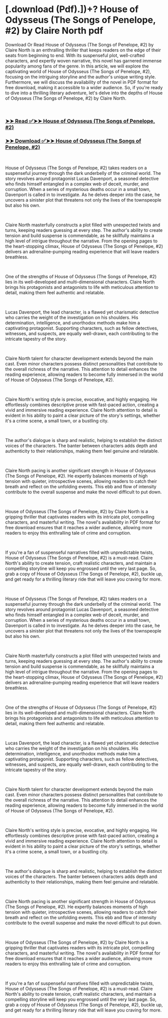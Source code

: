 # [.download (Pdf).])+? House of Odysseus (The Songs of Penelope, #2) by Claire North pdf

<p>Download Or Read House of Odysseus (The Songs of Penelope, #2) by Claire North is an enthralling thriller that keeps readers on the edge of their seats from beginning to end. With its suspenseful plot, well-crafted characters, and expertly woven narrative, this novel has garnered immense popularity among fans of the genre. In this article, we will explore the captivating world of House of Odysseus (The Songs of Penelope, #2), focusing on the intriguing storyline and the author's unique writing style. Furthermore, we will discuss the availability of the novel in PDF format for free download, making it accessible to a wider audience. So, if you're ready to dive into a thrilling literary adventure, let's delve into the depths of House of Odysseus (The Songs of Penelope, #2) by Claire North.</p>
<p>&nbsp;</p>

### [➤➤ Read ✅➤➤ House of Odysseus (The Songs of Penelope, #2)](https://thehelpfulbooks.blogspot.com/id/61346131)

### [➤➤ Download ✅➤➤ House of Odysseus (The Songs of Penelope, #2)](https://thehelpfulbooks.blogspot.com/id/61346131)

<p>&nbsp;</p>
<p>House of Odysseus (The Songs of Penelope, #2) takes readers on a suspenseful journey through the dark underbelly of the criminal world. The story revolves around protagonist Lucas Davenport, a seasoned detective who finds himself entangled in a complex web of deceit, murder, and corruption. When a series of mysterious deaths occur in a small town, Davenport is called in to investigate. As he delves deeper into the case, he uncovers a sinister plot that threatens not only the lives of the townspeople but also his own.</p>
<p>&nbsp;</p>
<p>Claire North masterfully constructs a plot filled with unexpected twists and turns, keeping readers guessing at every step. The author's ability to create tension and build suspense is commendable, as he skillfully maintains a high level of intrigue throughout the narrative. From the opening pages to the heart-stopping climax, House of Odysseus (The Songs of Penelope, #2) delivers an adrenaline-pumping reading experience that will leave readers breathless.</p>
<p>&nbsp;</p>
<p>One of the strengths of House of Odysseus (The Songs of Penelope, #2) lies in its well-developed and multi-dimensional characters. Claire North brings his protagonists and antagonists to life with meticulous attention to detail, making them feel authentic and relatable.</p>
<p>&nbsp;</p>
<p>Lucas Davenport, the lead character, is a flawed yet charismatic detective who carries the weight of the investigation on his shoulders. His determination, intelligence, and unorthodox methods make him a captivating protagonist. Supporting characters, such as fellow detectives, witnesses, and suspects, are equally well-drawn, each contributing to the intricate tapestry of the story.</p>
<p>&nbsp;</p>
<p>Claire North talent for character development extends beyond the main cast. Even minor characters possess distinct personalities that contribute to the overall richness of the narrative. This attention to detail enhances the reading experience, allowing readers to become fully immersed in the world of House of Odysseus (The Songs of Penelope, #2).</p>
<p>&nbsp;</p>
<p>Claire North's writing style is precise, evocative, and highly engaging. He effortlessly combines descriptive prose with fast-paced action, creating a vivid and immersive reading experience. Claire North attention to detail is evident in his ability to paint a clear picture of the story's settings, whether it's a crime scene, a small town, or a bustling city.</p>
<p>&nbsp;</p>
<p>The author's dialogue is sharp and realistic, helping to establish the distinct voices of the characters. The banter between characters adds depth and authenticity to their relationships, making them feel genuine and relatable.</p>
<p>&nbsp;</p>
<p>Claire North pacing is another significant strength in House of Odysseus (The Songs of Penelope, #2). He expertly balances moments of high tension with quieter, introspective scenes, allowing readers to catch their breath and reflect on the unfolding events. This ebb and flow of intensity contribute to the overall suspense and make the novel difficult to put down.</p>
<p>&nbsp;</p>
<p>House of Odysseus (The Songs of Penelope, #2) by Claire North is a gripping thriller that captivates readers with its intricate plot, compelling characters, and masterful writing. The novel's availability in PDF format for free download ensures that it reaches a wider audience, allowing more readers to enjoy this enthralling tale of crime and corruption.</p>
<p>&nbsp;</p>
<p>If you're a fan of suspenseful narratives filled with unpredictable twists, House of Odysseus (The Songs of Penelope, #2) is a must-read. Claire North's ability to create tension, craft realistic characters, and maintain a compelling storyline will keep you engrossed until the very last page. So, grab a copy of House of Odysseus (The Songs of Penelope, #2), buckle up, and get ready for a thrilling literary ride that will leave you craving for more.</p>
<p>&nbsp;</p>
<p>House of Odysseus (The Songs of Penelope, #2) takes readers on a suspenseful journey through the dark underbelly of the criminal world. The story revolves around protagonist Lucas Davenport, a seasoned detective who finds himself entangled in a complex web of deceit, murder, and corruption. When a series of mysterious deaths occur in a small town, Davenport is called in to investigate. As he delves deeper into the case, he uncovers a sinister plot that threatens not only the lives of the townspeople but also his own.</p>
<p>&nbsp;</p>
<p>Claire North masterfully constructs a plot filled with unexpected twists and turns, keeping readers guessing at every step. The author's ability to create tension and build suspense is commendable, as he skillfully maintains a high level of intrigue throughout the narrative. From the opening pages to the heart-stopping climax, House of Odysseus (The Songs of Penelope, #2) delivers an adrenaline-pumping reading experience that will leave readers breathless.</p>
<p>&nbsp;</p>
<p>One of the strengths of House of Odysseus (The Songs of Penelope, #2) lies in its well-developed and multi-dimensional characters. Claire North brings his protagonists and antagonists to life with meticulous attention to detail, making them feel authentic and relatable.</p>
<p>&nbsp;</p>
<p>Lucas Davenport, the lead character, is a flawed yet charismatic detective who carries the weight of the investigation on his shoulders. His determination, intelligence, and unorthodox methods make him a captivating protagonist. Supporting characters, such as fellow detectives, witnesses, and suspects, are equally well-drawn, each contributing to the intricate tapestry of the story.</p>
<p>&nbsp;</p>
<p>Claire North talent for character development extends beyond the main cast. Even minor characters possess distinct personalities that contribute to the overall richness of the narrative. This attention to detail enhances the reading experience, allowing readers to become fully immersed in the world of House of Odysseus (The Songs of Penelope, #2).</p>
<p>&nbsp;</p>
<p>Claire North's writing style is precise, evocative, and highly engaging. He effortlessly combines descriptive prose with fast-paced action, creating a vivid and immersive reading experience. Claire North attention to detail is evident in his ability to paint a clear picture of the story's settings, whether it's a crime scene, a small town, or a bustling city.</p>
<p>&nbsp;</p>
<p>The author's dialogue is sharp and realistic, helping to establish the distinct voices of the characters. The banter between characters adds depth and authenticity to their relationships, making them feel genuine and relatable.</p>
<p>&nbsp;</p>
<p>Claire North pacing is another significant strength in House of Odysseus (The Songs of Penelope, #2). He expertly balances moments of high tension with quieter, introspective scenes, allowing readers to catch their breath and reflect on the unfolding events. This ebb and flow of intensity contribute to the overall suspense and make the novel difficult to put down.</p>
<p>&nbsp;</p>
<p>House of Odysseus (The Songs of Penelope, #2) by Claire North is a gripping thriller that captivates readers with its intricate plot, compelling characters, and masterful writing. The novel's availability in PDF format for free download ensures that it reaches a wider audience, allowing more readers to enjoy this enthralling tale of crime and corruption.</p>
<p>&nbsp;</p>
<p>If you're a fan of suspenseful narratives filled with unpredictable twists, House of Odysseus (The Songs of Penelope, #2) is a must-read. Claire North's ability to create tension, craft realistic characters, and maintain a compelling storyline will keep you engrossed until the very last page. So, grab a copy of House of Odysseus (The Songs of Penelope, #2), buckle up, and get ready for a thrilling literary ride that will leave you craving for more.</p>
<p>&nbsp;</p>
